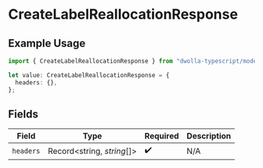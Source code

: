 # CreateLabelReallocationResponse

## Example Usage

```typescript
import { CreateLabelReallocationResponse } from "dwolla-typescript/models/operations";

let value: CreateLabelReallocationResponse = {
  headers: {},
};
```

## Fields

| Field                      | Type                       | Required                   | Description                |
| -------------------------- | -------------------------- | -------------------------- | -------------------------- |
| `headers`                  | Record<string, *string*[]> | :heavy_check_mark:         | N/A                        |